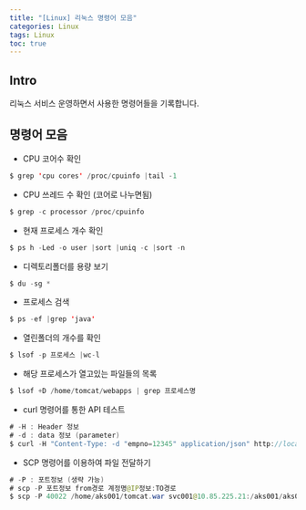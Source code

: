 ```yaml
---
title: "[Linux] 리눅스 명령어 모음"
categories: Linux
tags: Linux
toc: true
---
```


## Intro
리눅스 서비스 운영하면서 사용한 명령어들을 기록합니다.


## 명령어 모음

- CPU 코어수 확인

```java
$ grep 'cpu cores' /proc/cpuinfo |tail -1
```

- CPU 쓰레드 수 확인 (코어로 나누면됨)

```java
$ grep -c processor /proc/cpuinfo
```

- 현재 프로세스 개수 확인

```java
$ ps h -Led -o user |sort |uniq -c |sort -n
```

- 디렉토리폴더를 용량 보기

```java
$ du -sg *
```

- 프로세스 검색

```java
$ ps -ef |grep 'java'
```

- 열린폴더의 개수를 확인

```java 
$ lsof -p 프로세스 |wc-l
```

- 해당 프로세스가 열고있는 파일들의 목록

```java
$ lsof +D /home/tomcat/webapps | grep 프로세스명
```

- curl 명령어를 통한 API 테스트

```java
# -H : Header 정보
# -d : data 정보 (parameter)
$ curl -H "Content-Type: -d "empno=12345" application/json" http://localhost:8080/inf/abc.dev
```

- SCP 명령어를 이용하여 파일 전달하기

```java
# -P : 포트정보 (생략 가능)
# scp -P 포트정보 from경로 계정명@IP정보:TO경로
$ scp -P 40022 /home/aks001/tomcat.war svc001@10.85.225.21:/aks001/aks002/tomcat.war
```

